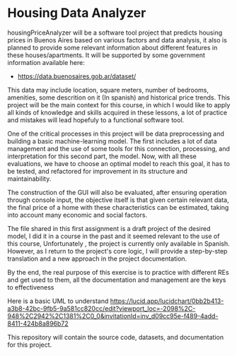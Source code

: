 # Housing Data Analyzer

housingPriceAnalyzer will be a software tool project that predicts housing prices in Buenos Aires based on various factors and data analysis, it also is planned to provide some relevant information about different features in these houses/apartments.
It will be supported by some government information available here:
  - https://data.buenosaires.gob.ar/dataset/

This data may include location, square meters, number of bedrooms, amenities, some descrition on it (In spanish) and historical price trends. This project will be the main context for this course, in which I would like to apply all kinds of knowledge and skills acquired in these lessons, a lot of practice and mistakes will lead hopefuly to a functional software tool. 

One of the critical processes in this project will be data preprocessing and building a basic machine-learning model. The first includes a lot of data management and the use of some tools for this connection, processing, and interpretation for this second part, the model. 
Now, with all these evaluations, we have to choose an optimal model to reach this goal, it has to be tested, and refactored for improvement in its structure and maintainability. 

The construction of the GUI will also be evaluated, after ensuring operation through console input, the objective itself is that given certain relevant data, the final price of a home with these characteristics can be estimated, taking into account many economic and social factors.

The file shared in this first assignment is a draft project of the desired model, I did it in a course in the past and it seemed relevant to the use of this course, Unfortunately , the project is currently only available in Spanish. However, as I return to the project's core logic, I will provide a step-by-step translation and a new approach in the project documentation.

By the end, the real purpose of this exercise is to practice with different REs and get used to them, all the documentation and management are the keys to effectiveness  

Here is a basic UML to understand  https://lucid.app/lucidchart/0bb2b413-a3b8-42bc-9fb5-9a581cc820cc/edit?viewport_loc=-2098%2C-948%2C2942%2C1381%2C0_0&invitationId=inv_d09cc95e-f489-4add-8411-424b8a896b72

This repository will contain the source code, datasets, and documentation for this project.

